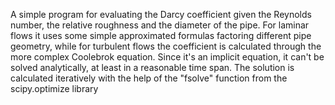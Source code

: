 A simple program for evaluating the Darcy coefficient given the Reynolds number, the relative roughness and the diameter of the pipe.
For laminar flows it uses some simple approximated formulas factoring different pipe geometry, while for turbulent flows the coefficient is calculated through the more complex Coolebrok equation.
Since it's an implicit equation, it can't be solved analytically, at least in a reasonable time span. The solution is calculated iteratively with the help of the "fsolve" function from the scipy.optimize library
